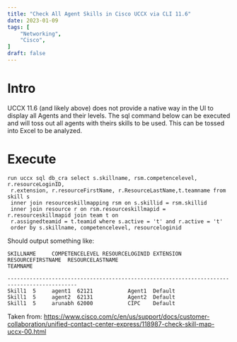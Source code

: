 ```yaml
---
title: "Check All Agent Skills in Cisco UCCX via CLI 11.6"
date: 2023-01-09
tags: [
    "Networking",
    "Cisco",
]
draft: false
---
```


# Intro
UCCX 11.6 (and likely above) does not provide a native way in the UI to display all Agents and their levels.  The sql command below can be executed and will toss out all agents with theirs skills to be used.  This can be tossed into Excel to be analyzed.


# Execute
```
run uccx sql db_cra select s.skillname, rsm.competencelevel, r.resourceLoginID,
 r.extension, r.resourceFirstName, r.ResourceLastName,t.teamname from skill s
 inner join resourceskillmapping rsm on s.skillid = rsm.skillid
 inner join resource r on rsm.resourceskillmapid = r.resourceskillmapid join team t on
 r.assignedteamid = t.teamid where s.active = 't' and r.active = 't'
 order by s.skillname, competencelevel, resourceloginid
```

Should output something like:

```
SKILLNAME     COMPETENCELEVEL RESOURCELOGINID EXTENSION  RESOURCEFIRSTNAME  RESOURCELASTNAME  
TEAMNAME

--------------------------------------------------------------------------------------------
Skill1  5     agent1  62121           Agent1  Default
Skill1  5     agent2  62131           Agent2  Default
Skill1  5     arunabh 62000           CIPC    Default

```

Taken from:  https://www.cisco.com/c/en/us/support/docs/customer-collaboration/unified-contact-center-express/118987-check-skill-map-uccx-00.html
